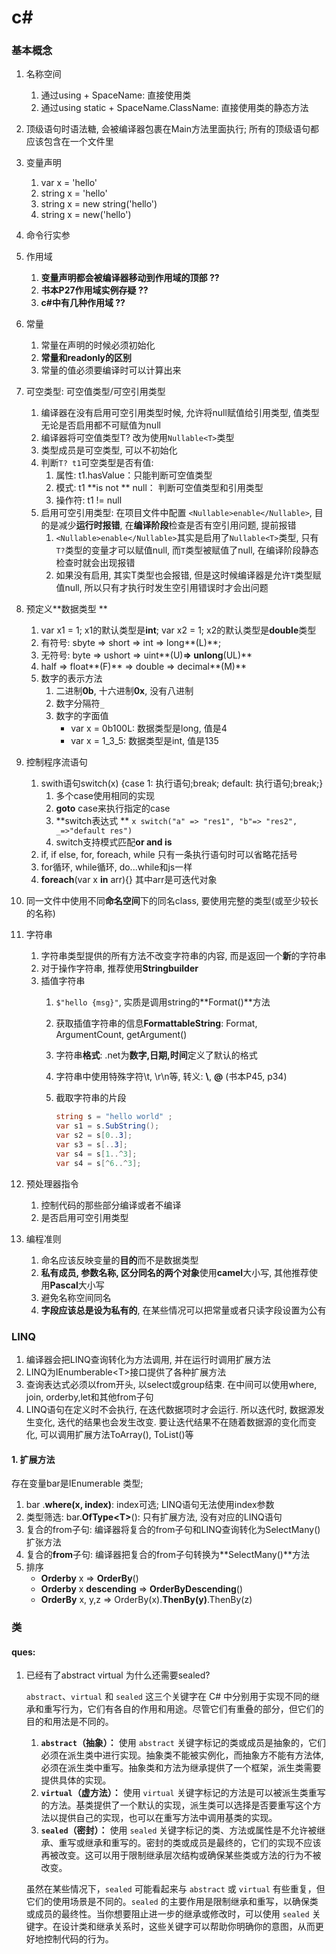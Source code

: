 # c#

### 基本概念

1. 名称空间
   1. 通过using + SpaceName: 直接使用类
   2. 通过using static + SpaceName.ClassName: 直接使用类的静态方法
   
2. 顶级语句时语法糖, 会被编译器包裹在Main方法里面执行; 所有的顶级语句都应该包含在一个文件里

3. 变量声明
   1. var x = 'hello'
   2. string x = 'hello'
   3. string x = new string('hello')
   4. string x = new('hello')
   
4. 命令行实参

5. 作用域
   1. **变量声明都会被编译器移动到作用域的顶部 ??**
   2. **书本P27作用域实例存疑 ??** 
   3. **c#中有几种作用域 ??**
   
6. 常量
   1. 常量在声明的时候必须初始化
   2. **常量和readonly的区别**
   3. 常量的值必须要编译时可以计算出来
   
7. 可空类型: 可空值类型/可空引用类型
   1. 编译器在没有启用可空引用类型时候, 允许将null赋值给引用类型, 值类型无论是否启用都不可赋值为null
   2. 编译器将可空值类型T? 改为使用`Nullable<T>`类型
   3. 类型成员是可空类型, 可以不初始化
   4. 判断`T? t1`可空类型是否有值: 
      1. 属性: t1.hasValue：只能判断可空值类型
      2. 模式: t1 **is not ** null： 判断可空值类型和引用类型
      3. 操作符: t1 != null
   5. 启用可空引用类型: 在项目文件中配置 `<Nullable>enable</Nullable>`, 目的是减少**运行时报错**, 在**编译阶段**检查是否有空引用问题, 提前报错
      1. `<Nullable>enable</Nullable>`其实是启用了`Nullable<T>`类型, 只有`T?`类型的变量才可以赋值null, 而`T`类型被赋值了null, 在编译阶段静态检查时就会出现报错
      2. 如果没有启用, 其实T类型也会报错, 但是这时候编译器是允许`T`类型赋值null, 所以只有才执行时发生空引用错误时才会出问题
   
8. 预定义**数据类型 **
   1. var x1 = 1; x1的默认类型是**int**; var x2 = 1; x2的默认类型是**double**类型
   2. 有符号: sbyte => short => int => long**(L)**; 
   3. 无符号: byte => ushort => uint**(U)**=> unlong**(UL)**
   4. half => float**(F)** => double => decimal**(M)**
   5. 数字的表示方法
      1. 二进制**0b**, 十六进制**0x**, 没有八进制
      2. 数字分隔符`_`
      3. 数字的字面值
         - var x = 0b100L: 数据类型是long, 值是4
         - var x = 1_3_5: 数据类型是int, 值是135
   
9. 控制程序流语句
   1. swith语句switch(x) {case 1: 执行语句;break; default: 执行语句;break;}
      1. 多个case使用相同的实现
      2. **goto**  case来执行指定的case     
      3. **switch表达式 **  `x switch("a" => "res1", "b"=> "res2", _=>"default res")`
      4. switch支持模式匹配**or and is**
   2. if, if else, for, foreach, while 只有一条执行语句时可以省略花括号
   3. for循环, while循环, do...while和js一样
   4. **foreach**(var x **in** arr){} 其中arr是可迭代对象
   
10. 同一文件中使用不同**命名空间**下的同名class, 要使用完整的类型(或至少较长的名称)

11. 字符串
    1. 字符串类型提供的所有方法不改变字符串的内容, 而是返回一个**新**的字符串
    2. 对于操作字符串, 推荐使用**Stringbuilder**
    3. 插值字符串
       1. `$"hello {msg}"`, 实质是调用string的**Format()**方法

       2. 获取插值字符串的信息**FormattableString**: Format, ArgumentCount, getArgument()

       3. 字符串**格式**:  .net为**数字,日期,时间**定义了默认的格式

       4. 字符串中使用特殊字符\t, \r\n等, 转义: **\\**, **@**  (书本P45, p34)

       5. 截取字符串的片段

          ```c#
          string s = "hello world" ;
          var s1 = s.SubString();
          var s2 = s[0..3];
          var s3 = s[..3];
          var s4 = s[1..^3];
          var s4 = s[^6..^3];
          ```

12. 预处理器指令

    1. 控制代码的那些部分编译或者不编译
    2. 是否启用可空引用类型

13. 编程准则

    1. 命名应该反映变量的**目的**而不是数据类型
    2. **私有成员, 参数名称, 区分同名的两个对象**使用**camel**大小写, 其他推荐使用**Pascal**大小写
    3. 避免名称空间同名
    4. **字段应该总是设为私有的**, 在某些情况可以把常量或者只读字段设置为公有

    

    

### LINQ

1. 编译器会把LINQ查询转化为方法调用, 并在运行时调用扩展方法
2. LINQ为IEnumberable\<T\>接口提供了各种扩展方法
3. 查询表达式必须以from开头, 以select或group结束. 在中间可以使用where, join, orderby,let和其他from子句
4. LINQ语句在定义时不会执行, 在迭代数据项时才会运行. 所以迭代时, 数据源发生变化, 迭代的结果也会发生改变. 
   要让迭代结果不在随着数据源的变化而变化, 可以调用扩展方法ToArray(), ToList()等

#### 1. 扩展方法

存在变量bar是IEnumerable 类型;

1. bar .**where(x, index)**: index可选; LINQ语句无法使用index参数
2. 类型筛选: bar.**OfType\<T\>**(): 只有扩展方法, 没有对应的LINQ语句
3. 复合的from子句: 编译器将复合的from子句和LINQ查询转化为SelectMany()扩张方法
4. 复合的**from**子句: 编译器把复合的from子句转换为**SelectMany()**方法
5. 排序
   - **Orderby** x => **OrderBy**()
   - **Orderby** x **descending** => **OrderByDescending**()
   - **OrderBy** x, y,z => OrderBy(x).**ThenBy(y)**.ThenBy(z)





### 类

#### ques:

1. 已经有了abstract virtual 为什么还需要sealed?

   `abstract`、`virtual` 和 `sealed` 这三个关键字在 C# 中分别用于实现不同的继承和重写行为，它们有各自的作用和用途。尽管它们有重叠的部分，但它们的目的和用法是不同的。

   1. **`abstract`（抽象）：** 使用 `abstract` 关键字标记的类或成员是抽象的，它们必须在派生类中进行实现。抽象类不能被实例化，而抽象方不能有方法体, 必须在派生类中重写。抽象类和方法为继承提供了一个框架，派生类需要提供具体的实现。
   2. **`virtual`（虚方法）：** 使用 `virtual` 关键字标记的方法是可以被派生类重写的方法。基类提供了一个默认的实现，派生类可以选择是否要重写这个方法以提供自己的实现，也可以在重写方法中调用基类的实现。
   3. **`sealed`（密封）：** 使用 `sealed` 关键字标记的类、方法或属性是不允许被继承、重写或继承和重写的。密封的类或成员是最终的，它们的实现不应该再被改变。这可以用于限制继承层次结构或确保某些类或方法的行为不被改变。

   虽然在某些情况下，`sealed` 可能看起来与 `abstract` 或 `virtual` 有些重复，但它们的使用场景是不同的。`sealed` 的主要作用是限制继承和重写，以确保类或成员的最终性。当你想要阻止进一步的继承或修改时，可以使用 `sealed` 关键字。在设计类和继承关系时，这些关键字可以帮助你明确你的意图，从而更好地控制代码的行为。





